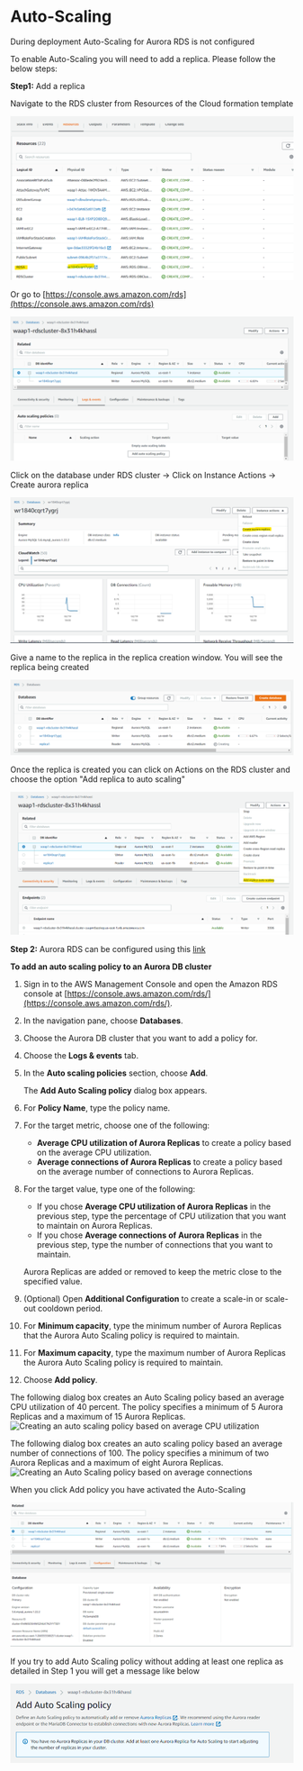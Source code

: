 # Auto-Scaling

During deployment Auto-Scaling for Aurora RDS is not configured

To enable Auto-Scaling you will need to add a replica. Please follow the below steps:

**Step1:** Add a replica

Navigate to the RDS cluster from Resources of the Cloud formation template&#x20;

![](<../../.gitbook/assets/image (16).png>)

Or go to [https://console.aws.amazon.com/rds](https://console.aws.amazon.com/rds)

![](<../../.gitbook/assets/image (1).png>)

Click on the database under RDS cluster -> Click on Instance Actions -> Create aurora replica

![](<../../.gitbook/assets/image (19).png>)

Give a name to the replica in the replica creation window. You will see the replica being created

![](<../../.gitbook/assets/image (20).png>)

Once the replica is created you can click on Actions on the RDS cluster and choose the option "Add replica to auto scaling"

![](<../../.gitbook/assets/image (3).png>)

**Step 2:** Aurora RDS can be configured using this [link](https://docs.aws.amazon.com/AmazonRDS/latest/AuroraUserGuide/Aurora.Integrating.AutoScaling.html)

**To add an auto scaling policy to an Aurora DB cluster**

1. Sign in to the AWS Management Console and open the Amazon RDS console at [https://console.aws.amazon.com/rds/](https://console.aws.amazon.com/rds/).
2. In the navigation pane, choose **Databases**.
3. Choose the Aurora DB cluster that you want to add a policy for.
4. Choose the **Logs & events** tab.
5.  In the **Auto scaling policies** section, choose **Add**.

    The **Add Auto Scaling policy** dialog box appears.
6. For **Policy Name**, type the policy name.
7. For the target metric, choose one of the following:
   * **Average CPU utilization of Aurora Replicas** to create a policy based on the average CPU utilization.
   * **Average connections of Aurora Replicas** to create a policy based on the average number of connections to Aurora Replicas.
8.  For the target value, type one of the following:

    * If you chose **Average CPU utilization of Aurora Replicas** in the previous step, type the percentage of CPU utilization that you want to maintain on Aurora Replicas.
    * If you chose **Average connections of Aurora Replicas** in the previous step, type the number of connections that you want to maintain.

    Aurora Replicas are added or removed to keep the metric close to the specified value.
9. (Optional) Open **Additional Configuration** to create a scale-in or scale-out cooldown period.
10. For **Minimum capacity**, type the minimum number of Aurora Replicas that the Aurora Auto Scaling policy is required to maintain.
11. For **Maximum capacity**, type the maximum number of Aurora Replicas the Aurora Auto Scaling policy is required to maintain.
12. Choose **Add policy**.

The following dialog box creates an Auto Scaling policy based an average CPU utilization of 40 percent. The policy specifies a minimum of 5 Aurora Replicas and a maximum of 15 Aurora Replicas.![
&#x20;                   Creating an auto scaling policy based on average CPU
&#x20;                       utilization
&#x20;               ](https://docs.aws.amazon.com/AmazonRDS/latest/AuroraUserGuide/images/aurora-autoscaling-cpu.png)

The following dialog box creates an auto scaling policy based an average number of connections of 100. The policy specifies a minimum of two Aurora Replicas and a maximum of eight Aurora Replicas.![
&#x20;                   Creating an Auto Scaling policy based on average&#x20;
&#x20;                       connections
&#x20;               ](https://docs.aws.amazon.com/AmazonRDS/latest/AuroraUserGuide/images/aurora-autoscaling-connections.png)

When you click Add policy you have activated the Auto-Scaling

![](<../../.gitbook/assets/image (15).png>)

If you try to add Auto Scaling policy without adding at least one replica as detailed in Step 1 you will get a message like below

![](<../../.gitbook/assets/image (39).png>)



